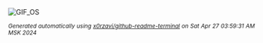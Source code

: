 <div align="justify">
<picture>
    <source media="(prefers-color-scheme: dark)" srcset="https://i.ibb.co/vQ7W7Vh/output-gif.gif">
    <source media="(prefers-color-scheme: light)" srcset="https://i.ibb.co/vQ7W7Vh/output-gif.gif">
    <img alt="GIF_OS" src="https://i.ibb.co/vQ7W7Vh/output-gif.gif">
</picture>

<sub><i>Generated automatically using [x0rzavi/github-readme-terminal](https://github.com/x0rzavi/github-readme-terminal) on Sat Apr 27 03:59:31 AM MSK 2024</i></sub>

</div>

<!-- Image deletion URL: https://ibb.co/hZPNPLc/2b7b4faf63a7e8aaff4b0f4354eb7f5b -->